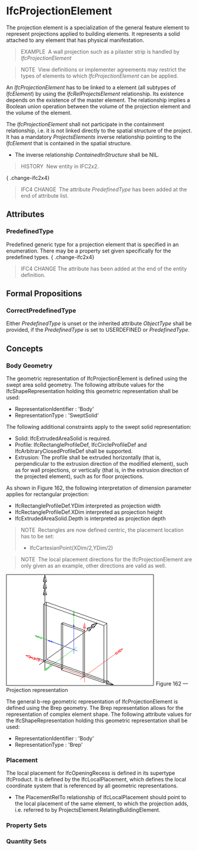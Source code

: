 # IfcProjectionElement

The projection element is a specialization of the general feature element to represent projections applied to building elements. It represents a solid attached to any element that has physical manifestation.

> EXAMPLE&nbsp; A wall projection such as a pilaster strip is handled by _IfcProjectionElement_

> NOTE&nbsp; View definitions or implementer agreements may restrict the types of elements to which _IfcProjectionElement_ can be applied.

An _IfcProjectionElement_ has to be linked to a element (all subtypes of _IfcElement_) by using the _IfcRelProjectsElement_ relationship. Its existence depends on the existence of the master element. The relationship implies a Boolean union operation between the volume of the projection element and the volume of the element.

The _IfcProjectionElement_ shall not participate in the containment relationship, i.e. it is not linked directly to the spatial structure of the project. It has a mandatory _ProjectsElements_ inverse relationship pointing to the _IfcElement_ that is contained in the spatial structure.

* The inverse relationship _ContainedInStructure_ shall be NIL.

> HISTORY&nbsp; New entity in IFC2x2.

{ .change-ifc2x4}
> IFC4 CHANGE&nbsp; The attribute _PredefinedType_ has been added at the end of attribute list.

## Attributes

### PredefinedType
Predefined generic type for a projection element that is specified in an enumeration. There may be a property set given specifically for the predefined types.
{ .change-ifc2x4}
> IFC4 CHANGE The attribute has been added at the end of the entity definition.

## Formal Propositions

### CorrectPredefinedType
Either _PredefinedType_ is unset or the inherited attribute _ObjectType_ shall be provided, if the _PredefinedType_ is set to USERDEFINED or _PredefinedType_.

## Concepts

### Body Geometry

The geometric representation of IfcProjectionElement is
defined using the swept area solid geometry. The following
attribute values for the IfcShapeRepresentation holding this
geometric representation shall be used:


* RepresentationIdentifier : 'Body'
* RepresentationType : 'SweptSolid'


The following additional constraints apply to the swept solid
representation:


* Solid: IfcExtrudedAreaSolid is required.
* Profile: IfcRectangleProfileDef,
IfcCircleProfileDef and IfcArbitraryClosedProfileDef
shall be supported.
* Extrusion: The profile shall be extruded horizontally
(that is, perpendicular to the extrusion direction of the modified
element), such as for wall projections, or vertically (that is, in the
extrusion direction of the projected element), such as for floor
projections.


As shown in Figure 162, the following interpretation of dimension parameter applies for
rectangular projection:


* IfcRectangleProfileDef.YDim interpreted as projection
width
* IfcRectangleProfileDef.XDim interpreted as projection
height
* IfcExtrudedAreaSolid.Depth is interpreted as projection
depth



> NOTE  Rectangles are now defined centric, the placement location has to be set:
> * IfcCartesianPoint(XDim/2,YDim/2)
> 



> NOTE  The local placement directions for the IfcProjectionElement are only given as an example, other directions are valid as well.


![projection](../../../../figures/ifcprojectionelement-layout1.png)
Figure 162 — Projection representation


The general b-rep geometric representation of
IfcProjectionElement is defined using the Brep geometry. The
Brep representation allows for the representation of complex
element shape. The following attribute values for the
IfcShapeRepresentation holding this geometric representation
shall be used:


* RepresentationIdentifier : 'Body'
* RepresentationType : 'Brep'



### Placement

The local placement for IfcOpeningRecess is defined in
its supertype IfcProduct. It is defined by the
IfcLocalPlacement, which defines the local coordinate system
that is referenced by all geometric representations.


* The PlacementRelTo relationship of
IfcLocalPlacement should point to the local placement of the
same element, to which the projection adds, i.e. referred to by
ProjectsElement.RelatingBuildingElement.



### Property Sets


### Quantity Sets


